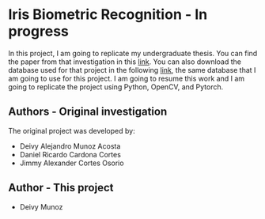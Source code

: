 # Iris Biometric Recognition - In progress
In this project, I am going to replicate my undergraduate thesis. You can find the paper from that investigation in this [link](https://revistas.utp.edu.co/index.php/revistaciencia/article/view/22861/16382). You can also download the database used for that project in the following [link](https://academia.utp.edu.co/jacoper/biometrics/), the same database that I am going to use for this project.
I am going to resume this work and I am going to replicate the project using Python, OpenCV, and Pytorch.

## Authors - Original investigation
The original project was developed by:
- Deivy Alejandro Munoz Acosta
- Daniel Ricardo Cardona Cortes
- Jimmy Alexander Cortes Osorio

## Author - This project
- Deivy Munoz

